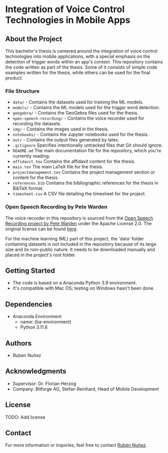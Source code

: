 # Integration of Voice Control Technologies in Mobile Apps

## About the Project
This bachelor's thesis is centered around the integration of voice control technologies into mobile applications, with a special emphasis on the detection of trigger words within an app's context. This repository contains the code written as part of the thesis. Some of it consists of simple code examples written for the thesis, while others can be used for the final product.

### File Structure
- `data/` - Contains the datasets used for training the ML models.
- `models/` - Contains the ML models used for the trigger word detection.
- `geogebra/` - Contains the GeoGebra files used for the thesis.
- `open-speech-recording/` - Contains the voice recorder used for recording the datasets.
- `img/` - Contains the images used in the thesis.
- `notebooks/` - Contains the Jupyter notebooks used for the thesis.
- `out/` - Contains the output files generated by latex.
- `.gitignore` Specifies intentionally untracked files that Git should ignore.
- `README.md` The main documentation file for the repository, which you're currently reading.
- `affidavit.tex` Contains the affidavit content for the thesis.
- `main.tex` The main LaTeX file for the thesis.
- `projectmanagement.tex` Contains the project management section or content for the thesis.
- `references.bib` Contains the bibliographic references for the thesis in BibTeX format.
- `timesheet.csv` A CSV file detailing the timesheet for the project.

### Open Speech Recording by Pete Warden
The voice recorder in this repository is sourced from the [Open Speech Recording project by Pete Warden](https://github.com/petewarden/open-speech-recording) under the Apache License 2.0. The original license can be found [here](https://github.com/petewarden/open-speech-recording/blob/master/LICENSE).


For the machine learning (ML) part of this project, the 'data' folder containing datasets is not included in the repository because of its large size and its non-public nature. It needs to be downloaded manually and placed in the project's root folder.

## Getting Started
- The code is based on a Anaconda Python 3.9 environment.
- It's compatible with Mac OS; testing on Windows hasn't been done.

## Dependencies
- Anaconda Environment
  - name: (ba-environment)
  - Python 3.11.6

## Authors
- Ruben Nuñez

## Acknowledgments
- Supervisor: Dr. Florian Herzog
- Company: Bitforge AG, Stefan Reinhard, Head of Mobile Development

## License
TODO: Add license

## Contact
For more information or inquiries, feel free to contact [Rubén Nuñez](mailto:ruben.nunez@live.de).

